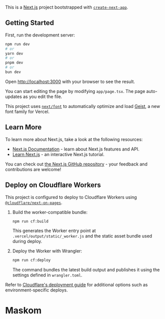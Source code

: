 This is a [Next.js](https://nextjs.org) project bootstrapped with [`create-next-app`](https://nextjs.org/docs/app/api-reference/cli/create-next-app).

## Getting Started

First, run the development server:

```bash
npm run dev
# or
yarn dev
# or
pnpm dev
# or
bun dev
```

Open [http://localhost:3000](http://localhost:3000) with your browser to see the result.

You can start editing the page by modifying `app/page.tsx`. The page auto-updates as you edit the file.

This project uses [`next/font`](https://nextjs.org/docs/app/building-your-application/optimizing/fonts) to automatically optimize and load [Geist](https://vercel.com/font), a new font family for Vercel.

## Learn More

To learn more about Next.js, take a look at the following resources:

- [Next.js Documentation](https://nextjs.org/docs) - learn about Next.js features and API.
- [Learn Next.js](https://nextjs.org/learn) - an interactive Next.js tutorial.

You can check out [the Next.js GitHub repository](https://github.com/vercel/next.js) - your feedback and contributions are welcome!

## Deploy on Cloudflare Workers

This project is configured to deploy to Cloudflare Workers using [`@cloudflare/next-on-pages`](https://github.com/cloudflare/next-on-pages).

1. Build the worker-compatible bundle:

   ```bash
   npm run cf:build
   ```

   This generates the Worker entry point at `.vercel/output/static/_worker.js` and the static asset bundle used during deploy.

2. Deploy the Worker with Wrangler:

   ```bash
   npm run cf:deploy
   ```

   The command bundles the latest build output and publishes it using the settings defined in `wrangler.toml`.

Refer to [Cloudflare's deployment guide](https://developers.cloudflare.com/workers/wrangler/get-started/) for additional options such as environment-specific deploys.
# Maskom